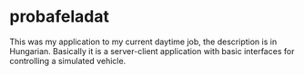 # probafeladat
This was my application to my current daytime job, the description is in Hungarian.
Basically it is a server-client application with basic interfaces for controlling a simulated vehicle.
